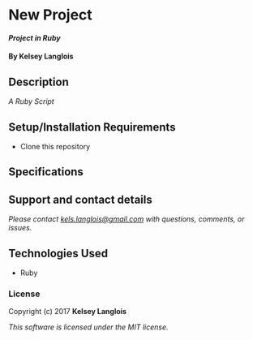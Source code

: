 # New Project

#### _Project in Ruby_

#### By Kelsey Langlois

## Description

_A Ruby Script_

## Setup/Installation Requirements

* Clone this repository

## Specifications

## Support and contact details

_Please contact [kels.langlois@gmail.com](mailto:kels.langlois@gmail.com) with questions, comments, or issues._

## Technologies Used

* Ruby

### License

Copyright (c) 2017 **Kelsey Langlois**

*This software is licensed under the MIT license.*
